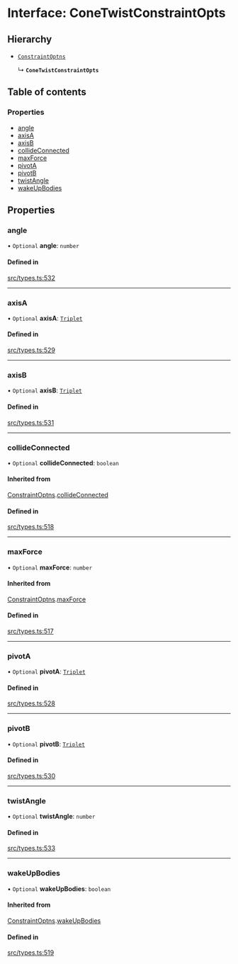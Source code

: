 # Interface: ConeTwistConstraintOpts

## Hierarchy

- [`ConstraintOptns`](ConstraintOptns.md)

  ↳ **`ConeTwistConstraintOpts`**

## Table of contents

### Properties

- [angle](ConeTwistConstraintOpts.md#angle)
- [axisA](ConeTwistConstraintOpts.md#axisa)
- [axisB](ConeTwistConstraintOpts.md#axisb)
- [collideConnected](ConeTwistConstraintOpts.md#collideconnected)
- [maxForce](ConeTwistConstraintOpts.md#maxforce)
- [pivotA](ConeTwistConstraintOpts.md#pivota)
- [pivotB](ConeTwistConstraintOpts.md#pivotb)
- [twistAngle](ConeTwistConstraintOpts.md#twistangle)
- [wakeUpBodies](ConeTwistConstraintOpts.md#wakeupbodies)

## Properties

### angle

• `Optional` **angle**: `number`

#### Defined in

[src/types.ts:532](https://gitlab.com/rapidajs/rapida/-/blob/a60706c/packages/rapida-physics/src/types.ts#L532)

___

### axisA

• `Optional` **axisA**: [`Triplet`](../modules.md#triplet)

#### Defined in

[src/types.ts:529](https://gitlab.com/rapidajs/rapida/-/blob/a60706c/packages/rapida-physics/src/types.ts#L529)

___

### axisB

• `Optional` **axisB**: [`Triplet`](../modules.md#triplet)

#### Defined in

[src/types.ts:531](https://gitlab.com/rapidajs/rapida/-/blob/a60706c/packages/rapida-physics/src/types.ts#L531)

___

### collideConnected

• `Optional` **collideConnected**: `boolean`

#### Inherited from

[ConstraintOptns](ConstraintOptns.md).[collideConnected](ConstraintOptns.md#collideconnected)

#### Defined in

[src/types.ts:518](https://gitlab.com/rapidajs/rapida/-/blob/a60706c/packages/rapida-physics/src/types.ts#L518)

___

### maxForce

• `Optional` **maxForce**: `number`

#### Inherited from

[ConstraintOptns](ConstraintOptns.md).[maxForce](ConstraintOptns.md#maxforce)

#### Defined in

[src/types.ts:517](https://gitlab.com/rapidajs/rapida/-/blob/a60706c/packages/rapida-physics/src/types.ts#L517)

___

### pivotA

• `Optional` **pivotA**: [`Triplet`](../modules.md#triplet)

#### Defined in

[src/types.ts:528](https://gitlab.com/rapidajs/rapida/-/blob/a60706c/packages/rapida-physics/src/types.ts#L528)

___

### pivotB

• `Optional` **pivotB**: [`Triplet`](../modules.md#triplet)

#### Defined in

[src/types.ts:530](https://gitlab.com/rapidajs/rapida/-/blob/a60706c/packages/rapida-physics/src/types.ts#L530)

___

### twistAngle

• `Optional` **twistAngle**: `number`

#### Defined in

[src/types.ts:533](https://gitlab.com/rapidajs/rapida/-/blob/a60706c/packages/rapida-physics/src/types.ts#L533)

___

### wakeUpBodies

• `Optional` **wakeUpBodies**: `boolean`

#### Inherited from

[ConstraintOptns](ConstraintOptns.md).[wakeUpBodies](ConstraintOptns.md#wakeupbodies)

#### Defined in

[src/types.ts:519](https://gitlab.com/rapidajs/rapida/-/blob/a60706c/packages/rapida-physics/src/types.ts#L519)
